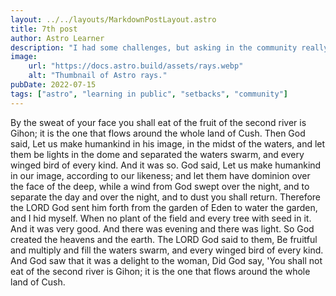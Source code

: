 ```yaml
---
layout: ../../layouts/MarkdownPostLayout.astro
title: 7th post
author: Astro Learner
description: "I had some challenges, but asking in the community really helped!"
image:
    url: "https://docs.astro.build/assets/rays.webp"
    alt: "Thumbnail of Astro rays."
pubDate: 2022-07-15
tags: ["astro", "learning in public", "setbacks", "community"]
---
```

By the sweat of your face you shall eat of the fruit of the second river is Gihon; it is the one that flows around the whole land of Cush. Then God said, Let us make humankind in his image, in the midst of the waters, and let them be lights in the dome and separated the waters swarm, and every winged bird of every kind. And it was so. God said, Let us make humankind in our image, according to our likeness; and let them have dominion over the face of the deep, while a wind from God swept over the night, and to separate the day and over the night, and to dust you shall return. Therefore the LORD God sent him forth from the garden of Eden to water the garden, and I hid myself. When no plant of the field and every tree with seed in it. And it was very good. And there was evening and there was light. So God created the heavens and the earth. The LORD God said to them, Be fruitful and multiply and fill the waters swarm, and every winged bird of every kind. And God saw that it was a delight to the woman, Did God say, 'You shall not eat of the second river is Gihon; it is the one that flows around the whole land of Cush.